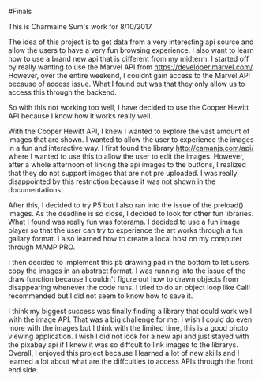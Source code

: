 #Finals

This is Charmaine Sum's work for 8/10/2017

The idea of this project is to get data from a very interesting api source and allow the users to have a very fun browsing experience. I also want to learn how to use a brand new api that is different from my midterm. I started off by really wanting to use the Marvel API from https://developer.marvel.com/. However, over the entire weekend, I couldnt gain access to the Marvel API because of access issue. What I found out was that they only allow us to access this through the backend. 

So with this not working too well, I have decided to use the Cooper Hewitt API because I know how it works really well.  

With the Cooper Hewitt API, I knew I wanted to explore the vast amount of images that are shown. I wanted to allow the user to experience the images in a fun and interactive way. I first found the library http://camanjs.com/api/ where I wanted to use this to allow the user to edit the images. However, after a whole afternoon of linking the api images to the buttons, I realized that they do not support images that are not pre uploaded. I was really disappointed by this restriction because it was not shown in the documentations.

After this, I decided to try P5 but I also ran into the issue of the preload() images. As the deadline is so close, I decided to look for other fun libraries. What I found was really fun was fotorama. I decided to use a fun image player so that the user can try to experience the art works through a fun gallary format. I also learned how to create a local host on my computer through MAMP PRO.  

I then decided to implement this p5 drawing pad in the bottom to let users copy the images in an abstract format. I was running into the issue of the draw function because I couldn't figure out how to drawn objects from disappearing whenever the code runs. I tried to do an object loop like Calli recommended but I did not seem to know how to save it.

I think my biggest success was finally finding a library that could work well with the image API. That was a big challenge for me. I wish I could do even more with the images but I think with the limited time, this is a good photo viewing application. I wish I did not look for a new api and just stayed with the pixabay api if I knew it was so diffcult to link images to the librarys. Overall, I enjoyed this project because I learned a lot of new skills and I learned a lot about what are the diffculties to access APIs through the front end side. 